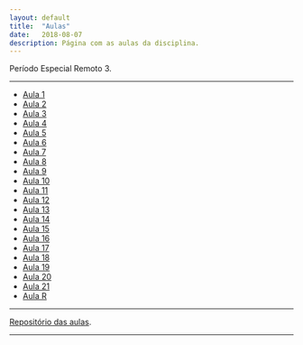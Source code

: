 ```yaml
---
layout: default
title:  "Aulas"
date:   2018-08-07
description: Página com as aulas da disciplina.
---
```


<p class="intro">Período Especial Remoto 3.</p>

---

* [Aula 1][aula1] 
* [Aula 2][aula2]
* [Aula 3][aula3]
* [Aula 4][aula4]
* [Aula 5][aula5]
* [Aula 6][aula6]
* [Aula 7][aula7]
* [Aula 8][aula8]
* [Aula 9][aula9]
* [Aula 10][aula10]
* [Aula 11][aula11]
* [Aula 12][aula12]
* [Aula 13][aula13]
* [Aula 14][aula14]
* [Aula 15][aula15]
* [Aula 16][aula16]
* [Aula 17][aula17]
* [Aula 18][aula18]
* [Aula 19][aula19]
* [Aula 20][aula20]
* [Aula 21][aula21]
* [Aula R][aulaR]

<!--

* [Somatorios][aula2] 




* [Aula 12][aula12]
* [Aula 13][aula13]
* [Aula 14][aula14]

-->
---

[Repositório das aulas][maf105-gh].

---

[maf105-gh]:https://github.com/maf105
[aula1]:    https://raw.githack.com/maf105/maf105.github.io/master/Aulas_MAF105/Aula1/Aula1.pdf
[aula2]:    https://raw.githack.com/maf105/maf105.github.io/master/Aulas_MAF105/Aula2/Aula2.pdf
[aula3]:    https://raw.githack.com/maf105/maf105.github.io/master/Aulas_MAF105/Aula3/Aula3.pdf
[aula4]:    https://raw.githack.com/maf105/maf105.github.io/master/Aulas_MAF105/Aula4/Aula4.pdf
[aula5]:    https://raw.githack.com/maf105/maf105.github.io/master/Aulas_MAF105/Aula5/Aula5.pdf
[aula6]:    https://raw.githack.com/maf105/maf105.github.io/master/Aulas_MAF105/Aula6/Aula6.pdf
[aula7]:    https://raw.githack.com/maf105/maf105.github.io/master/Aulas_MAF105/Aula7/Aula7.pdf
[aula8]:    https://raw.githack.com/maf105/maf105.github.io/master/Aulas_MAF105/Aula8/Aula8.pdf
[aula9]:    https://raw.githack.com/maf105/maf105.github.io/master/Aulas_MAF105/Aula9/Aula9.pdf
[aula10]:   https://raw.githack.com/maf105/maf105.github.io/master/Aulas_MAF105/Aula10/Aula10.pdf
[aula11]:   https://raw.githack.com/maf105/maf105.github.io/master/Aulas_MAF105/Aula11/Aula11.pdf
[aula12]:    https://raw.githack.com/maf105/maf105.github.io/master/Aulas_MAF105/Aula12/Aula12.pdf
[aula13]:    https://raw.githack.com/maf105/maf105.github.io/master/Aulas_MAF105/Aula13/Aula13.pdf
[aula14]:    https://raw.githack.com/maf105/maf105.github.io/master/Aulas_MAF105/Aula14/Aula14.pdf
[aula15]:    https://raw.githack.com/maf105/maf105.github.io/master/Aulas_MAF105/Aula4/Aula15.pdf
[aula16]:    https://raw.githack.com/maf105/maf105.github.io/master/Aulas_MAF105/Aula16/Aula16.pdf
[aula17]:    https://raw.githack.com/maf105/maf105.github.io/master/Aulas_MAF105/Aula17/Aula17.pdf
[aula18]:    https://raw.githack.com/maf105/maf105.github.io/master/Aulas_MAF105/Aula18/Aula18.pdf
[aula19]:    https://raw.githack.com/maf105/maf105.github.io/master/Aulas_MAF105/Aula19/Aula19.pdf
[aula20]:   https://raw.githack.com/maf105/maf105.github.io/master/Aulas_MAF105/Aula20/Aula20.pdf
[aula21]:    https://raw.githack.com/maf105/maf105.github.io/master/Aulas_MAF105/Aula21/Aula21.pdf

[aulaR]:   https://raw.githack.com/maf105/maf105.github.io/master/Aulas_MAF105/Curso_R/Aula1_Slidy.html



<!--


[aula12]:   https://raw.githack.com/maf105/maf105.github.io/master/Aulas_MAF105/Aula12/Aula12.pdf
[aula13]:   https://raw.githack.com/maf105/maf105.github.io/master/Aulas_MAF105/Aula13/Aula13.pdf
[aula14]:   https://raw.githack.com/maf105/maf105.github.io/master/Aulas_MAF105/Aula14/qui_quad.pdf

-->
